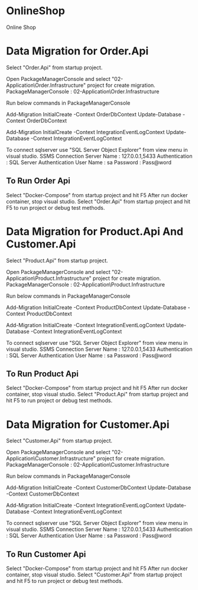 # OnlineShop
Online Shop



# Data Migration for Order.Api
Select "Order.Api" from startup project.

Open PackageManagerConsole and select "02-Application\Order.Infrastructure" project for create migration.
PackageManagerConsole : 02-Application\Order.Infrastructure

Run below commands in PackageManagerConsole

Add-Migration InitialCreate -Context OrderDbContext
Update-Database -Context OrderDbContext


Add-Migration InitialCreate -Context IntegrationEventLogContext
Update-Database -Context IntegrationEventLogContext


To connect sqlserver use "SQL Server Object Explorer" from view menu in visual studio. 
SSMS Connection
Server Name     : 127.0.0.1,5433
Authentication  : SQL Server Authentication
User Name       : sa
Password        : Pass@word


## To Run Order Api

Select "Docker-Compose" from startup project and hit F5
After run docker container, stop visual studio. 
Select "Order.Api" from startup project and hit F5 to run project or debug test methods.




# Data Migration for Product.Api And Customer.Api
Select "Product.Api" from startup project.

Open PackageManagerConsole and select "02-Application\Product.Infrastructure" project for create migration.
PackageManagerConsole : 02-Application\Product.Infrastructure

Run below commands in PackageManagerConsole

Add-Migration InitialCreate -Context ProductDbContext
Update-Database -Context ProductDbContext


Add-Migration InitialCreate -Context IntegrationEventLogContext
Update-Database -Context IntegrationEventLogContext


To connect sqlserver use "SQL Server Object Explorer" from view menu in visual studio. 
SSMS Connection
Server Name     : 127.0.0.1,5433
Authentication  : SQL Server Authentication
User Name       : sa
Password        : Pass@word


## To Run Product Api

Select "Docker-Compose" from startup project and hit F5
After run docker container, stop visual studio. 
Select "Product.Api" from startup project and hit F5 to run project or debug test methods.




# Data Migration for Customer.Api
Select "Customer.Api" from startup project.

Open PackageManagerConsole and select "02-Application\Customer.Infrastructure" project for create migration.
PackageManagerConsole : 02-Application\Customer.Infrastructure

Run below commands in PackageManagerConsole

Add-Migration InitialCreate -Context CustomerDbContext
Update-Database -Context CustomerDbContext


Add-Migration InitialCreate -Context IntegrationEventLogContext
Update-Database -Context IntegrationEventLogContext


To connect sqlserver use "SQL Server Object Explorer" from view menu in visual studio. 
SSMS Connection
Server Name     : 127.0.0.1,5433
Authentication  : SQL Server Authentication
User Name       : sa
Password        : Pass@word


## To Run Customer Api

Select "Docker-Compose" from startup project and hit F5
After run docker container, stop visual studio. 
Select "Customer.Api" from startup project and hit F5 to run project or debug test methods.